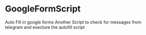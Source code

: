 # GoogleFormScript
Auto Fill in google forms
Another Script to check for messages from telegram and execture the autofill script
